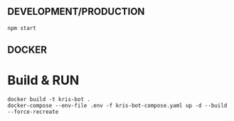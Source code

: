 ## DEVELOPMENT/PRODUCTION

```
npm start
```

## DOCKER

# Build & RUN

```
docker build -t kris-bot .
docker-compose --env-file .env -f kris-bot-compose.yaml up -d --build --force-recreate
```
